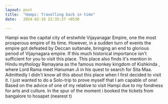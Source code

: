 ```yaml
---
layout: post
title:  "Hampi: Travelling back in time"
date:   2024-02-16 22:35:27 +0530

---
```

Hampi was the capital city of erstwhile Vijayanagar Empire, one the most prosperous empire of its time. However, in a sudden turn of events the empire got defeated by Deccan sultanate, bringing an end to glorious period of Vijaynagara empire.
 If this much historical importance isn't sufficient for you to visit this place.
This place also finds it's mention in Hindu mythology Ramayana as the famous monkey kingdom of Kishkinda , where Lord Rama meet Hanuman Ji in his quest to search for Sita Maa.
Admittedly I didn't know all this about this place when I first decided to visit it. I just wanted to do a Solo-trip to prove myself that I am capable of one! Based on the advice of one of my relative to visit Hampi due to my fondness for arts and culture. In the spur of the moment i booked the tickets from bangalore to hosapet (nearest t)

<!--stackedit_data:
eyJoaXN0b3J5IjpbLTEwNDM1NjkwMTgsLTUwODk3MTg0LC0xMD
E3NzcwNDUxLC0xMjAzMzY4NDQ3LDg3NDYzMDEwNSwyMTA2NzQ1
OTksLTc4NzkyOTQ5OSwtMzY1MTc2OTE0LC0yMDg4NzQ2NjEyLC
0zMzI0NTUzNjNdfQ==
-->